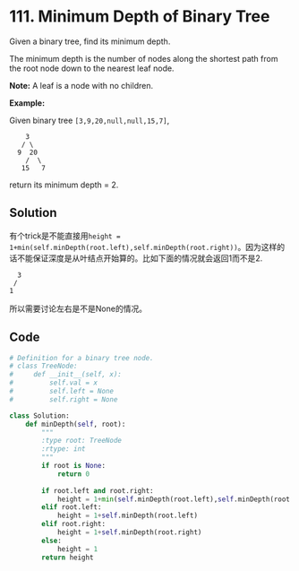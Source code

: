 # 111. Minimum Depth of Binary Tree

Given a binary tree, find its minimum depth.

The minimum depth is the number of nodes along the shortest path from the root node down to the nearest leaf node.

**Note:** A leaf is a node with no children.

**Example:**

Given binary tree `[3,9,20,null,null,15,7]`,

```
    3
   / \
  9  20
    /  \
   15   7
```

return its minimum depth = 2.



## Solution

有个trick是不能直接用`height = 1+min(self.minDepth(root.left),self.minDepth(root.right))`。因为这样的话不能保证深度是从叶结点开始算的。比如下面的情况就会返回1而不是2.

      3
     /
    1
所以需要讨论左右是不是None的情况。



## Code

```python
# Definition for a binary tree node.
# class TreeNode:
#     def __init__(self, x):
#         self.val = x
#         self.left = None
#         self.right = None

class Solution:
    def minDepth(self, root):
        """
        :type root: TreeNode
        :rtype: int
        """
        if root is None:
            return 0
        
        if root.left and root.right:
            height = 1+min(self.minDepth(root.left),self.minDepth(root.right))
        elif root.left:
            height = 1+self.minDepth(root.left)
        elif root.right:
            height = 1+self.minDepth(root.right)
        else:
            height = 1    
        return height
```

